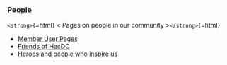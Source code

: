 ### [People](:Category:Community)

`<strong>`{=html} \< Pages on people in our community
\>`</strong>`{=html}

-   [ Member User Pages](:Category:Members)
-   [ Friends of HacDC](:Category:Friends)
-   [ Heroes and people who inspire us](Heroes)
